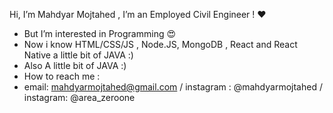 Hi, I’m Mahdyar Mojtahed , I’m an Employed Civil Engineer ! :heart:
- But I’m interested in Programming :heart_eyes:
- Now i know HTML/CSS/JS , Node.JS, MongoDB , React and React Native a little bit of JAVA :)
- Also A little bit of JAVA :)
- How to reach me :
- email: mahdyarmojtahed@gmail.com / instagram : @mahdyarmojtahed / instagram: @area_zeroone
